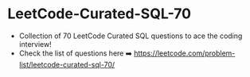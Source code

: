 # LeetCode-Curated-SQL-70
* Collection of 70 LeetCode Curated SQL questions to ace the coding interview! <br>
* Check the list of questions here ➡️ https://leetcode.com/problem-list/leetcode-curated-sql-70/
